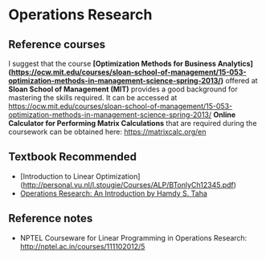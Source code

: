 # Operations Research

## Reference courses
I suggest that the course **[Optimization Methods for Business Analytics] (https://ocw.mit.edu/courses/sloan-school-of-management/15-053-optimization-methods-in-management-science-spring-2013/)** offered at **Sloan School of Management (MIT)** provides a good background for mastering the skills required. It can be accessed at https://ocw.mit.edu/courses/sloan-school-of-management/15-053-optimization-methods-in-management-science-spring-2013/ **Online Calculator for Performing Matrix Calculations** that are required during the coursework can be obtained here: https://matrixcalc.org/en

## Textbook Recommended
* [Introduction to Linear Optimization] (http://personal.vu.nl/l.stougie/Courses/ALP/BTonlyCh12345.pdf) 
* [Operations Research: An Introduction by Hamdy S. Taha](https://docs.zoho.com/file/2bvxi2880b2bb6d6144c686b17da82e5743c9)

## Reference notes 
* NPTEL Courseware for Linear Programming in Operations Research: http://nptel.ac.in/courses/111102012/5
